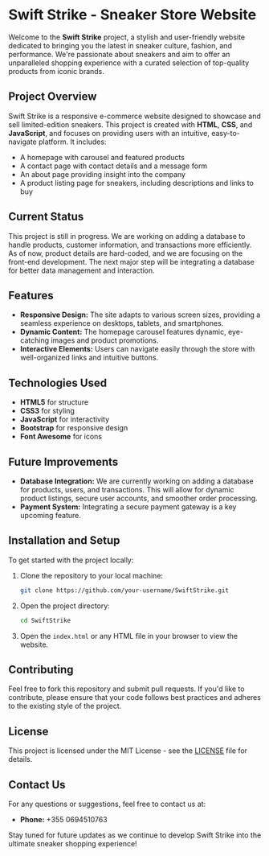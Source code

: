 # Swift Strike - Sneaker Store Website

Welcome to the **Swift Strike** project, a stylish and user-friendly website dedicated to bringing you the latest in sneaker culture, fashion, and performance. We're passionate about sneakers and aim to offer an unparalleled shopping experience with a curated selection of top-quality products from iconic brands.

## Project Overview
Swift Strike is a responsive e-commerce website designed to showcase and sell limited-edition sneakers. This project is created with **HTML**, **CSS**, and **JavaScript**, and focuses on providing users with an intuitive, easy-to-navigate platform. It includes:

- A homepage with carousel and featured products
- A contact page with contact details and a message form
- An about page providing insight into the company
- A product listing page for sneakers, including descriptions and links to buy

## Current Status
This project is still in progress. We are working on adding a database to handle products, customer information, and transactions more efficiently. As of now, product details are hard-coded, and we are focusing on the front-end development. The next major step will be integrating a database for better data management and interaction.

## Features
- **Responsive Design:** The site adapts to various screen sizes, providing a seamless experience on desktops, tablets, and smartphones.
- **Dynamic Content:** The homepage carousel features dynamic, eye-catching images and product promotions.
- **Interactive Elements:** Users can navigate easily through the store with well-organized links and intuitive buttons.

## Technologies Used
- **HTML5** for structure
- **CSS3** for styling
- **JavaScript** for interactivity
- **Bootstrap** for responsive design
- **Font Awesome** for icons

## Future Improvements
- **Database Integration:** We are currently working on adding a database for products, users, and transactions. This will allow for dynamic product listings, secure user accounts, and smoother order processing.
- **Payment System:** Integrating a secure payment gateway is a key upcoming feature.

## Installation and Setup
To get started with the project locally:
1. Clone the repository to your local machine:
    ```bash
    git clone https://github.com/your-username/SwiftStrike.git
    ```
2. Open the project directory:
    ```bash
    cd SwiftStrike
    ```
3. Open the `index.html` or any HTML file in your browser to view the website.

## Contributing
Feel free to fork this repository and submit pull requests. If you'd like to contribute, please ensure that your code follows best practices and adheres to the existing style of the project.

## License
This project is licensed under the MIT License - see the [LICENSE](LICENSE) file for details.

## Contact Us
For any questions or suggestions, feel free to contact us at:
- **Phone:** +355 0694510763

Stay tuned for future updates as we continue to develop Swift Strike into the ultimate sneaker shopping experience!
